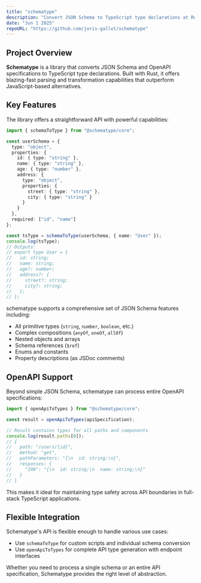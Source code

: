 ```yaml
---
title: "schematype"
description: "Convert JSON Schema to TypeScript type declarations at Rust speed"
date: "Jun 1 2025"
repoURL: "https://github.com/joris-gallot/schematype"
---
```


## Project Overview

**Schematype** is a library that converts JSON Schema and OpenAPI specifications to TypeScript type declarations. Built with Rust, it offers blazing-fast parsing and transformation capabilities that outperform JavaScript-based alternatives.

## Key Features

The library offers a straightforward API with powerful capabilities:

```typescript
import { schemaToType } from "@schematype/core";

const userSchema = {
  type: "object",
  properties: {
    id: { type: "string" },
    name: { type: "string" },
    age: { type: "number" },
    address: {
      type: "object",
      properties: {
        street: { type: "string" },
        city: { type: "string" }
      }
    }
  },
  required: ["id", "name"]
};

const tsType = schemaToType(userSchema, { name: "User" });
console.log(tsType);
// Outputs:
// export type User = {
//   id: string;
//   name: string;
//   age?: number;
//   address?: {
//     street?: string;
//     city?: string;
//   };
// };
```

schematype supports a comprehensive set of JSON Schema features including:

- All primitive types (`string`, `number`, `boolean`, etc.)
- Complex compositions (`anyOf`, `oneOf`, `allOf`)
- Nested objects and arrays
- Schema references (`$ref`)
- Enums and constants
- Property descriptions (as JSDoc comments)

## OpenAPI Support

Beyond simple JSON Schema, schematype can process entire OpenAPI specifications:

```typescript
import { openApiToTypes } from "@schematype/core";

const result = openApiToTypes(apiSpecification);

// Result contains types for all paths and components
console.log(result.paths[0]);
// {
//   path: "/users/{id}",
//   method: "get",
//   pathParameters: "{\n  id: string;\n}",
//   responses: {
//     "200": "{\n  id: string;\n  name: string;\n}"
//   }
// }
```

This makes it ideal for maintaining type safety across API boundaries in full-stack TypeScript applications.

## Flexible Integration

Schematype's API is flexible enough to handle various use cases:

- Use `schemaToType` for custom scripts and individual schema conversion
- Use `openApiToTypes` for complete API type generation with endpoint interfaces

Whether you need to process a single schema or an entire API specification, Schematype provides the right level of abstraction.
